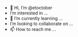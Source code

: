 - 👋 Hi, I’m @etoctober
-  I’m interested in ...
- 🌱 I’m currently learning ...
-  I’m looking to collaborate on ...
- 📫 How to reach me ...

<!---
etoctober/etoctober is a ✨ special ✨ repository because its `README.md` (this file) appears on your GitHub profile.
You can click the Preview link to take a look at your changes.
--->
